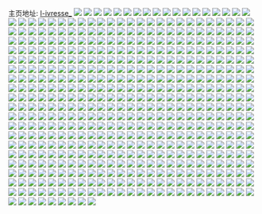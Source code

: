 主页地址: [I-ivresse_](https://weibo.com/u/5620566657) 
![](https://wx4.sinaimg.cn/mw2000/0068nk8Vly1h9m9h5mlljj321b33rhdu.jpg) 
![](https://wx4.sinaimg.cn/mw2000/0068nk8Vly1h9m9h7ygccj321b33rb2a.jpg) 
![](https://wx4.sinaimg.cn/mw2000/0068nk8Vly1h9m9h35l31j3273340qv6.jpg) 
![](https://wx4.sinaimg.cn/mw2000/0068nk8Vly1h9m9gupsdcj324z32u1kz.jpg) 
![](https://wx4.sinaimg.cn/mw2000/0068nk8Vly1h9m9gs151mj32c0340qv7.jpg) 
![](https://wx4.sinaimg.cn/mw2000/0068nk8Vly1h9m9gxjiwgj32bx33lu0y.jpg) 
![](https://wx4.sinaimg.cn/mw2000/0068nk8Vly1h9m9h09jwpj324v2wu1kz.jpg) 
![](https://wx4.sinaimg.cn/mw2000/0068nk8Vly1h9m9hb855pj32c0340npf.jpg) 
![](https://wx4.sinaimg.cn/mw2000/0068nk8Vly1h9l1g8i38rj32c02c07wi.jpg) 
![](https://wx4.sinaimg.cn/mw2000/0068nk8Vly1h9l1g6pn19j32c0340b2b.jpg) 
![](https://wx4.sinaimg.cn/mw2000/0068nk8Vly1h9l1gaomqyj31l12td1ky.jpg) 
![](https://wx4.sinaimg.cn/mw2000/0068nk8Vly1h9l1gdpixhj32an33vu0y.jpg) 
![](https://wx4.sinaimg.cn/mw2000/0068nk8Vgy1h9ggqxmwvjj328o2zkhdu.jpg) 
![](https://wx4.sinaimg.cn/mw2000/0068nk8Vgy1h9ggqzew6pj32c03404qr.jpg) 
![](https://wx4.sinaimg.cn/mw2000/0068nk8Vgy1h9ggr18nakj32c03401kz.jpg) 
![](https://wx4.sinaimg.cn/mw2000/0068nk8Vgy1h9ggr2p2wcj32c03401kz.jpg) 
![](https://wx4.sinaimg.cn/mw2000/0068nk8Vgy1h9ggr3pok2j31sc2dsx6p.jpg) 
![](https://wx4.sinaimg.cn/mw2000/0068nk8Vgy1h9dvzn8pujj30wi1ycamo.jpg) 
![](https://wx4.sinaimg.cn/mw2000/0068nk8Vgy1h9ct2787shj30k00zkn4x.jpg) 
![](https://wx4.sinaimg.cn/mw2000/0068nk8Vgy1h9cfhh8smwj30nh06i0ty.jpg) 
![](https://wx4.sinaimg.cn/mw2000/0068nk8Vgy1h8hii1harpj30wi0iu0yj.jpg) 
![](https://wx4.sinaimg.cn/mw2000/0068nk8Vgy1h8hd3r1anbj30wi1ycttf.jpg) 
![](https://wx4.sinaimg.cn/mw2000/0068nk8Vgy1h86zhwbuxsj30wi0xt76o.jpg) 
![](https://wx4.sinaimg.cn/mw2000/0068nk8Vgy1h813j2p2j3j30wi12d14p.jpg) 
![](https://wx4.sinaimg.cn/mw2000/0068nk8Vgy1h813j1rkmqj30wi1n6dwr.jpg) 
![](https://wx4.sinaimg.cn/mw2000/0068nk8Vgy1h7wmd3mricj30wi1ycn84.jpg) 
![](https://wx4.sinaimg.cn/mw2000/0068nk8Vgy1h7t4pgjh79j30wi12yam8.jpg) 
![](https://wx4.sinaimg.cn/mw2000/0068nk8Vgy1h7t4phkz5oj30wi1ftk6s.jpg) 
![](https://wx4.sinaimg.cn/mw2000/0068nk8Vgy1h7s2c662omj30wi1ychdt.jpg) 
![](https://wx4.sinaimg.cn/mw2000/0068nk8Vgy1h7s2c8fwe4j30wi1yce81.jpg) 
![](https://wx4.sinaimg.cn/mw2000/0068nk8Vgy1h7s2c3sbtqj30wi1yce81.jpg) 
![](https://wx4.sinaimg.cn/mw2000/0068nk8Vgy1h7qjrvjhh9j31y036cnpd.jpg) 
![](https://wx4.sinaimg.cn/mw2000/0068nk8Vgy1h7qjryw93rj30j70zktik.jpg) 
![](https://wx4.sinaimg.cn/mw2000/0068nk8Vgy1h7qjs125dij32c02c04qq.jpg) 
![](https://wx4.sinaimg.cn/mw2000/0068nk8Vgy1h7qjrwl01xj32c02c04qq.jpg) 
![](https://wx4.sinaimg.cn/mw2000/0068nk8Vgy1h7oo456r36j30wb1i1wjm.jpg) 
![](https://wx4.sinaimg.cn/mw2000/0068nk8Vgy1h7mk5rdxz2j30wi1ycdw1.jpg) 
![](https://wx4.sinaimg.cn/mw2000/0068nk8Vgy1h7mk5yq7wij30wi1ych5g.jpg) 
![](https://wx4.sinaimg.cn/mw2000/0068nk8Vgy1h7len959vyj30wi1yctwq.jpg) 
![](https://wx4.sinaimg.cn/mw2000/0068nk8Vgy1h7lbb058vwj32c02c07wi.jpg) 
![](https://wx4.sinaimg.cn/mw2000/0068nk8Vgy1h7l81qun8aj30u01hctyk.jpg) 
![](https://wx4.sinaimg.cn/mw2000/0068nk8Vgy1h7kr58fi63j30u00u0tf7.jpg) 
![](https://wx4.sinaimg.cn/mw2000/0068nk8Vgy1h7jyukzci7j30wi1yc1kx.jpg) 
![](https://wx4.sinaimg.cn/mw2000/0068nk8Vgy1h7jyulq6zej30wi0ywn5d.jpg) 
![](https://wx4.sinaimg.cn/mw2000/0068nk8Vgy1h7jxpasjcpj30wi1ychdt.jpg) 
![](https://wx4.sinaimg.cn/mw2000/0068nk8Vgy1h7jxpefxw2j30wi1ychdt.jpg) 
![](https://wx4.sinaimg.cn/mw2000/0068nk8Vgy1h7jxpgter4j30wi1ychdt.jpg) 
![](https://wx4.sinaimg.cn/mw2000/0068nk8Vgy1h7jxphr3obj30wi17013v.jpg) 
![](https://wx4.sinaimg.cn/mw2000/0068nk8Vgy1h7jxmm3007j30k3050t9m.jpg) 
![](https://wx4.sinaimg.cn/mw2000/0068nk8Vgy1h7gev37t93j30wi1yc7dy.jpg) 
![](https://wx4.sinaimg.cn/mw2000/0068nk8Vgy1h7gev3ya9lj30wi1yc18g.jpg) 
![](https://wx4.sinaimg.cn/mw2000/0068nk8Vgy1h7gev4vn68j30wi1ycgzt.jpg) 
![](https://wx4.sinaimg.cn/mw2000/0068nk8Vgy1h72rr8b9txj32c02c0npe.jpg) 
![](https://wx4.sinaimg.cn/mw2000/0068nk8Vgy1h72rrcazydj32c02c0x6p.jpg) 
![](https://wx4.sinaimg.cn/mw2000/0068nk8Vgy1h6zxg4vpvyj30wi1ycwqe.jpg) 
![](https://wx4.sinaimg.cn/mw2000/0068nk8Vgy1h6yr22s70yj32b61m717v.jpg) 
![](https://wx4.sinaimg.cn/mw2000/0068nk8Vgy1h6yr242h3zj32c033xe02.jpg) 
![](https://wx4.sinaimg.cn/mw2000/0068nk8Vgy1h6yr25ql9cj32bs3394gr.jpg) 
![](https://wx4.sinaimg.cn/mw2000/0068nk8Vgy1h6yr2757m0j326b2zfx6q.jpg) 
![](https://wx4.sinaimg.cn/mw2000/0068nk8Vgy1h6yqxrhjh9j30wi0pl79f.jpg) 
![](https://wx4.sinaimg.cn/mw2000/0068nk8Vgy1h6yr211l75j328b2xcx6r.jpg) 
![](https://wx4.sinaimg.cn/mw2000/0068nk8Vgy1h6xou3zig6j32c0340kjm.jpg) 
![](https://wx4.sinaimg.cn/mw2000/0068nk8Vgy1h6xou6dxguj32c033iwqn.jpg) 
![](https://wx4.sinaimg.cn/mw2000/0068nk8Vgy1h6xou8bo5rj32bz2bzhdu.jpg) 
![](https://wx4.sinaimg.cn/mw2000/0068nk8Vgy1h6xou9e2tnj32bz2box6p.jpg) 
![](https://wx4.sinaimg.cn/mw2000/0068nk8Vgy1h6xoubxx8nj32bz2bzu0y.jpg) 
![](https://wx4.sinaimg.cn/mw2000/0068nk8Vgy1h6xoue5gxrj32bz2aw1kz.jpg) 
![](https://wx4.sinaimg.cn/mw2000/0068nk8Vgy1h6xougapr5j32bz2bz13y.jpg) 
![](https://wx4.sinaimg.cn/mw2000/0068nk8Vgy1h6xou1qkytj32bz2bznpe.jpg) 
![](https://wx4.sinaimg.cn/mw2000/0068nk8Vgy1h6xoui4y2yj32bz2bzk2a.jpg) 
![](https://wx4.sinaimg.cn/mw2000/0068nk8Vgy1h6xouj5kz9j327s27s11s.jpg) 
![](https://wx4.sinaimg.cn/mw2000/0068nk8Vgy1h6xoukx819j32bz2bzdq2.jpg) 
![](https://wx4.sinaimg.cn/mw2000/0068nk8Vgy1h6xounqa32j329r3101l1.jpg) 
![](https://wx4.sinaimg.cn/mw2000/0068nk8Vgy1h6xouqkjzqj32by33f1l1.jpg) 
![](https://wx4.sinaimg.cn/mw2000/0068nk8Vgy1h6xouu39p3j32c03267wj.jpg) 
![](https://wx4.sinaimg.cn/mw2000/0068nk8Vgy1h6xouwi4c8j32c032ykjn.jpg) 
![](https://wx4.sinaimg.cn/mw2000/0068nk8Vgy1h6xotz6dwrj32c02c0e82.jpg) 
![](https://wx4.sinaimg.cn/mw2000/0068nk8Vgy1h6xkrz8c13j32s01wwkjl.jpg) 
![](https://wx4.sinaimg.cn/mw2000/0068nk8Vgy1h6xks0c66ej33402c0e82.jpg) 
![](https://wx4.sinaimg.cn/mw2000/0068nk8Vgy1h6xks3sxnyj32c0340qv6.jpg) 
![](https://wx4.sinaimg.cn/mw2000/0068nk8Vgy1h6xks52ojmj32c03407wi.jpg) 
![](https://wx4.sinaimg.cn/mw2000/0068nk8Vly1h6v0f1iv0vj33402c04qr.jpg) 
![](https://wx4.sinaimg.cn/mw2000/0068nk8Vly1h6v0f3xorxj323r2s97wh.jpg) 
![](https://wx4.sinaimg.cn/mw2000/0068nk8Vly1h6v0dinnfuj32c0340b2c.jpg) 
![](https://wx4.sinaimg.cn/mw2000/0068nk8Vly1h6v0dcq1xsj32822yv4qs.jpg) 
![](https://wx4.sinaimg.cn/mw2000/0068nk8Vly1h6v0dl8homj328930g1kx.jpg) 
![](https://wx4.sinaimg.cn/mw2000/0068nk8Vly1h6v0dzb45jj33ci1s54qp.jpg) 
![](https://wx4.sinaimg.cn/mw2000/0068nk8Vgy1h6rg1thhepj323a36bb2c.jpg) 
![](https://wx4.sinaimg.cn/mw2000/0068nk8Vgy1h6rg1zcpffj31rt2tvkjn.jpg) 
![](https://wx4.sinaimg.cn/mw2000/0068nk8Vgy1h6rg28sbatj325x36c7wk.jpg) 
![](https://wx4.sinaimg.cn/mw2000/0068nk8Vgy1h6rg1n88lvj323w2t64qr.jpg) 
![](https://wx4.sinaimg.cn/mw2000/0068nk8Vgy1h6rg2ceeguj31b02tp7wi.jpg) 
![](https://wx4.sinaimg.cn/mw2000/0068nk8Vgy1h6rg2fyvf6j326e1je7wi.jpg) 
![](https://wx4.sinaimg.cn/mw2000/0068nk8Vgy1h6rg2ijsm5j32ms1w5u0x.jpg) 
![](https://wx4.sinaimg.cn/mw2000/0068nk8Vgy1h6rg2m2ceuj321i2q04ab.jpg) 
![](https://wx4.sinaimg.cn/mw2000/0068nk8Vgy1h6rg2qfmkoj31ze2n7wvi.jpg) 
![](https://wx4.sinaimg.cn/mw2000/0068nk8Vgy1h6q4hh0c7zj32c0340b2e.jpg) 
![](https://wx4.sinaimg.cn/mw2000/0068nk8Vgy1h6q4hd11i6j32c0340e82.jpg) 
![](https://wx4.sinaimg.cn/mw2000/0068nk8Vgy1h6q4hka0auj32c03401l1.jpg) 
![](https://wx4.sinaimg.cn/mw2000/0068nk8Vgy1h6q4hoz6yjj32c0340hdx.jpg) 
![](https://wx4.sinaimg.cn/mw2000/0068nk8Vgy1h6n714vlgvj30wi0yuq7c.jpg) 
![](https://wx4.sinaimg.cn/mw2000/0068nk8Vgy1h6mfikon1qj30wi1ychdt.jpg) 
![](https://wx4.sinaimg.cn/mw2000/0068nk8Vgy1h6m33p0l2vj30u00u075v.jpg) 
![](https://wx4.sinaimg.cn/mw2000/0068nk8Vgy1h6jopmtd6vj30wi1yc7wh.jpg) 
![](https://wx4.sinaimg.cn/mw2000/0068nk8Vgy1h6g82hx49tj32c02c0x6p.jpg) 
![](https://wx4.sinaimg.cn/mw2000/0068nk8Vgy1h6g81bxgmbj30sa0axjtu.jpg) 
![](https://wx4.sinaimg.cn/mw2000/0068nk8Vgy1h6g81c9vpij30qt0dyacr.jpg) 
![](https://wx4.sinaimg.cn/mw2000/0068nk8Vgy1h6g81crppsj30jh08adhb.jpg) 
![](https://wx4.sinaimg.cn/mw2000/0068nk8Vgy1h5v1nrvntbj32c0340woj.jpg) 
![](https://wx4.sinaimg.cn/mw2000/0068nk8Vgy1h5v1nurwg4j32c0340qv6.jpg) 
![](https://wx4.sinaimg.cn/mw2000/0068nk8Vgy1h5v1nwgaxvj325638k1ky.jpg) 
![](https://wx4.sinaimg.cn/mw2000/0068nk8Vgy1h5v1al6qecj32c02c04jc.jpg) 
![](https://wx4.sinaimg.cn/mw2000/0068nk8Vgy1h5v1antn64j30u00u0b29.jpg) 
![](https://wx4.sinaimg.cn/mw2000/0068nk8Vgy1h5ovva6ts0j30wi06kjt9.jpg) 
![](https://wx4.sinaimg.cn/mw2000/0068nk8Vgy1h5ovvanfyuj30wi0cawfx.jpg) 
![](https://wx4.sinaimg.cn/mw2000/0068nk8Vgy1h5ovvb0n1qj30wi0buwgl.jpg) 
![](https://wx4.sinaimg.cn/mw2000/0068nk8Vgy1h5ovydz9d7j30wi050mys.jpg) 
![](https://wx4.sinaimg.cn/mw2000/0068nk8Vgy1h5ovyeaiyqj30wi09egop.jpg) 
![](https://wx4.sinaimg.cn/mw2000/0068nk8Vgy1h5lql2deefj315o1qjkjl.jpg) 
![](https://wx4.sinaimg.cn/mw2000/0068nk8Vgy1h5lqm06d46j315o20xn99.jpg) 
![](https://wx4.sinaimg.cn/mw2000/0068nk8Vgy1h5lqm3sjk7j315o2etato.jpg) 
![](https://wx4.sinaimg.cn/mw2000/0068nk8Vgy1h59h71m6efj30wi0ligqu.jpg) 
![](https://wx4.sinaimg.cn/mw2000/0068nk8Vgy1h58s6utmsbj30u00u0dm5.jpg) 
![](https://wx4.sinaimg.cn/mw2000/0068nk8Vgy1h58s6vixypj30u00u079y.jpg) 
![](https://wx4.sinaimg.cn/mw2000/0068nk8Vgy1h58s6xb5izj30u00u07wh.jpg) 
![](https://wx4.sinaimg.cn/mw2000/0068nk8Vgy1h58s6yf1gyj30u00u0tg8.jpg) 
![](https://wx4.sinaimg.cn/mw2000/0068nk8Vgy1h58s6zelf3j30u00u0wlt.jpg) 
![](https://wx4.sinaimg.cn/mw2000/0068nk8Vgy1h52v4zp3d9j32c02c0hdt.jpg) 
![](https://wx4.sinaimg.cn/mw2000/0068nk8Vgy1h52v50viryj32c02c0kjl.jpg) 
![](https://wx4.sinaimg.cn/mw2000/0068nk8Vgy1h50spabg1jj30wi1ycwx4.jpg) 
![](https://wx4.sinaimg.cn/mw2000/0068nk8Vgy1h50sp9siufj30wi1yckd8.jpg) 
![](https://wx4.sinaimg.cn/mw2000/0068nk8Vgy1h4v6xatpg7j30u00u0q4o.jpg) 
![](https://wx4.sinaimg.cn/mw2000/0068nk8Vgy1h4sr90z9mgj318p2enkjl.jpg) 
![](https://wx4.sinaimg.cn/mw2000/0068nk8Vgy1h4sozv1ja2j31ly1lyu0x.jpg) 
![](https://wx4.sinaimg.cn/mw2000/0068nk8Vgy1h4sowiswzpj32c02c0npf.jpg) 
![](https://wx4.sinaimg.cn/mw2000/0068nk8Vgy1h4sozxv3jsj32c02c0u0z.jpg) 
![](https://wx4.sinaimg.cn/mw2000/0068nk8Vgy1h4sp02dfj8j32c02c0u0x.jpg) 
![](https://wx4.sinaimg.cn/mw2000/0068nk8Vgy1h4qj7l9x0bj322o340qv6.jpg) 
![](https://wx4.sinaimg.cn/mw2000/0068nk8Vgy1h4qj7tyxy7j31sn2m9kjm.jpg) 
![](https://wx4.sinaimg.cn/mw2000/0068nk8Vgy1h4qj85gmsgj322o340b2c.jpg) 
![](https://wx4.sinaimg.cn/mw2000/0068nk8Vgy1h4qj8j2imjj322o340kjo.jpg) 
![](https://wx4.sinaimg.cn/mw2000/0068nk8Vgy1h4qj8ti1izj31r03404qr.jpg) 
![](https://wx4.sinaimg.cn/mw2000/0068nk8Vgy1h4p7qohha9j32c02c0npd.jpg) 
![](https://wx4.sinaimg.cn/mw2000/0068nk8Vgy1h4p7qq2ln9j32c02c0u0x.jpg) 
![](https://wx4.sinaimg.cn/mw2000/0068nk8Vgy1h4p7qtgj90j33402c0npe.jpg) 
![](https://wx4.sinaimg.cn/mw2000/0068nk8Vgy1h4p7qvmr7nj32c02c0kjm.jpg) 
![](https://wx4.sinaimg.cn/mw2000/0068nk8Vgy1h4p7r0a24cj33402c04qs.jpg) 
![](https://wx4.sinaimg.cn/mw2000/0068nk8Vgy1h4p7qohha9j32c02c0npd.jpg) 
![](https://wx4.sinaimg.cn/mw2000/0068nk8Vgy1h4p7qq2ln9j32c02c0u0x.jpg) 
![](https://wx4.sinaimg.cn/mw2000/0068nk8Vgy1h4p7qtgj90j33402c0npe.jpg) 
![](https://wx4.sinaimg.cn/mw2000/0068nk8Vgy1h4p7qvmr7nj32c02c0kjm.jpg) 
![](https://wx4.sinaimg.cn/mw2000/0068nk8Vgy1h4p7r0a24cj33402c04qs.jpg) 
![](https://wx4.sinaimg.cn/mw2000/0068nk8Vgy1h4p7o1a9b0j32c02c0b2a.jpg) 
![](https://wx4.sinaimg.cn/mw2000/0068nk8Vgy1h4p7hl4soxj31ma2wsx6p.jpg) 
![](https://wx4.sinaimg.cn/mw2000/0068nk8Vgy1h4p7bbxse9j32c02c07wi.jpg) 
![](https://wx4.sinaimg.cn/mw2000/0068nk8Vgy1h4p7bz4736j32c02c0npe.jpg) 
![](https://wx4.sinaimg.cn/mw2000/0068nk8Vgy1h4p7cxij3vj32c02c0qv6.jpg) 
![](https://wx4.sinaimg.cn/mw2000/0068nk8Vgy1h4p7b3a9hnj32c02c0e82.jpg) 
![](https://wx4.sinaimg.cn/mw2000/0068nk8Vgy1h4n22tzjdnj30zs1ho4qp.jpg) 
![](https://wx4.sinaimg.cn/mw2000/0068nk8Vgy1h4n22yhtatj32c03354qt.jpg) 
![](https://wx4.sinaimg.cn/mw2000/0068nk8Vgy1h4n23322fej328l2z9u0t.jpg) 
![](https://wx4.sinaimg.cn/mw2000/0068nk8Vgy1h4n237ay1cj32c0340hdu.jpg) 
![](https://wx4.sinaimg.cn/mw2000/0068nk8Vgy1h4n23d3czrj33401s07wj.jpg) 
![](https://wx4.sinaimg.cn/mw2000/0068nk8Vgy1h4kuhwprs1j31yc0wib29.jpg) 
![](https://wx4.sinaimg.cn/mw2000/0068nk8Vgy1h4kuhrdz74j30rd0pytfa.jpg) 
![](https://wx4.sinaimg.cn/mw2000/0068nk8Vgy1h4hy330jp2j31o01nob29.jpg) 
![](https://wx4.sinaimg.cn/mw2000/0068nk8Vgy1h4hy2un0ptj33402c0x6q.jpg) 
![](https://wx4.sinaimg.cn/mw2000/0068nk8Vgy1h4hy2y3yc9j32c02c0npe.jpg) 
![](https://wx4.sinaimg.cn/mw2000/0068nk8Vgy1h4hy316tphj32c02c0kjm.jpg) 
![](https://wx4.sinaimg.cn/mw2000/0068nk8Vgy1h4hy33vy97j31ei1eidy2.jpg) 
![](https://wx4.sinaimg.cn/mw2000/0068nk8Vgy1h4hy3bzcsvj32c02c0hdu.jpg) 
![](https://wx4.sinaimg.cn/mw2000/0068nk8Vgy1h4hy2pb0nvj32c02c04qq.jpg) 
![](https://wx4.sinaimg.cn/mw2000/0068nk8Vgy1h4hy388yi8j32c02c0hdt.jpg) 
![](https://wx4.sinaimg.cn/mw2000/0068nk8Vgy1h4hy354xfej32c02c0kfq.jpg) 
![](https://wx4.sinaimg.cn/mw2000/0068nk8Vgy1h4eodgdetgj30zg1batly.jpg) 
![](https://wx4.sinaimg.cn/mw2000/0068nk8Vgy1h4e9qy0ex7j32c02c0qv5.jpg) 
![](https://wx4.sinaimg.cn/mw2000/0068nk8Vgy1h4e9qyz3poj32c02c0npd.jpg) 
![](https://wx4.sinaimg.cn/mw2000/0068nk8Vgy1h4e9qx3pz0j32c02c01kz.jpg) 
![](https://wx4.sinaimg.cn/mw2000/0068nk8Vgy1h47ynhad98j30wi1ycamo.jpg) 
![](https://wx4.sinaimg.cn/mw2000/0068nk8Vgy1h45visz6vhj32c02c0u0x.jpg) 
![](https://wx4.sinaimg.cn/mw2000/0068nk8Vgy1h43jp10nztj315s0vcwug.jpg) 
![](https://wx4.sinaimg.cn/mw2000/0068nk8Vgy1h43ju5i7akj32bx2bx4qp.jpg) 
![](https://wx4.sinaimg.cn/mw2000/0068nk8Vgy1h43jp0d1apj32by2by1ky.jpg) 
![](https://wx4.sinaimg.cn/mw2000/0068nk8Vgy1h43jbjzu0qj32c02c0qv6.jpg) 
![](https://wx4.sinaimg.cn/mw2000/0068nk8Vgy1h43jbn4culj33402cskjm.jpg) 
![](https://wx4.sinaimg.cn/mw2000/0068nk8Vgy1h43jlbnbgbj32972c0qv7.jpg) 
![](https://wx4.sinaimg.cn/mw2000/0068nk8Vgy1h43jbpm7ynj31s61qd4qq.jpg) 
![](https://wx4.sinaimg.cn/mw2000/0068nk8Vgy1h43jn7i43pj31va1vab2a.jpg) 
![](https://wx4.sinaimg.cn/mw2000/0068nk8Vgy1h43jbb1n7cj33402c0kjo.jpg) 
![](https://wx4.sinaimg.cn/mw2000/0068nk8Vgy1h43jbwrtp2j32vm25pb2a.jpg) 
![](https://wx4.sinaimg.cn/mw2000/0068nk8Vgy1h43i8kd7o8j31hc0u0qld.jpg) 
![](https://wx4.sinaimg.cn/mw2000/0068nk8Vgy1h43i8bh0pzj32c02c0kjm.jpg) 
![](https://wx4.sinaimg.cn/mw2000/0068nk8Vgy1h43i4quv4jj32c02c07wi.jpg) 
![](https://wx4.sinaimg.cn/mw2000/0068nk8Vgy1h43hwk604xj32c02c01ky.jpg) 
![](https://wx4.sinaimg.cn/mw2000/0068nk8Vgy1h36de3hr7wj30wi19fdtt.jpg) 
![](https://wx4.sinaimg.cn/mw2000/0068nk8Vgy1h36dt8tiimj30wi0x6n4x.jpg) 
![](https://wx4.sinaimg.cn/mw2000/0068nk8Vgy1h2u9va4qsbj31en2c0npd.jpg) 
![](https://wx4.sinaimg.cn/mw2000/0068nk8Vgy1h2t0490jgij32c02c0e82.jpg) 
![](https://wx4.sinaimg.cn/mw2000/0068nk8Vgy1h2t04bs4fpj32c02c0hdu.jpg) 
![](https://wx4.sinaimg.cn/mw2000/0068nk8Vgy1h2t04cv68zj30r90r9gs6.jpg) 
![](https://wx4.sinaimg.cn/mw2000/0068nk8Vgy1h2t04kkw1bj32c02c04qq.jpg) 
![](https://wx4.sinaimg.cn/mw2000/0068nk8Vgy1h2t04ejm0ij31lm1lmb26.jpg) 
![](https://wx4.sinaimg.cn/mw2000/0068nk8Vgy1h2t0467sz3j32c02c01ky.jpg) 
![](https://wx4.sinaimg.cn/mw2000/0068nk8Vgy1h2t6nyddp3j32c02c0x6p.jpg) 
![](https://wx4.sinaimg.cn/mw2000/0068nk8Vgy1h2t04gmjh0j30xc2s0kjl.jpg) 
![](https://wx4.sinaimg.cn/mw2000/0068nk8Vgy1h2t04im2noj30xc2df4qp.jpg) 
![](https://wx4.sinaimg.cn/mw2000/0068nk8Vgy1h2q9etqeilj30wi1yce81.jpg) 
![](https://wx4.sinaimg.cn/mw2000/0068nk8Vgy1h2q9evy6gcj30wi1ycb29.jpg) 
![](https://wx4.sinaimg.cn/mw2000/0068nk8Vgy1h2kw1699e0j30wi1ychdt.jpg) 
![](https://wx4.sinaimg.cn/mw2000/0068nk8Vgy1h2kw18c7qcj30wi1ycb29.jpg) 
![](https://wx4.sinaimg.cn/mw2000/0068nk8Vgy1h2kw19ynhzj30wi1yc7wh.jpg) 
![](https://wx4.sinaimg.cn/mw2000/0068nk8Vgy1h2kavw0looj30wi0wiqdy.jpg) 
![](https://wx4.sinaimg.cn/mw2000/0068nk8Vgy1h2aitp7ycrj30wi1yc4qp.jpg) 
![](https://wx4.sinaimg.cn/mw2000/0068nk8Vgy1h2aitqw9ggj30wi0von22.jpg) 
![](https://wx4.sinaimg.cn/mw2000/0068nk8Vgy1h1lr5128iaj30wi0pt42w.jpg) 
![](https://wx4.sinaimg.cn/mw2000/0068nk8Vgy1h1lr6ae2o0j30wi0mitd2.jpg) 
![](https://wx4.sinaimg.cn/mw2000/0068nk8Vgy1h1fg9y92izj32c02c0qv5.jpg) 
![](https://wx4.sinaimg.cn/mw2000/0068nk8Vgy1h1da3tobvej31pv1pv7wh.jpg) 
![](https://wx4.sinaimg.cn/mw2000/0068nk8Vgy1h14zgbhxyuj32c02c0kjm.jpg) 
![](https://wx4.sinaimg.cn/mw2000/0068nk8Vgy1h0y3l3mlh5j31ch1chkjl.jpg) 
![](https://wx4.sinaimg.cn/mw2000/0068nk8Vgy1h0y3hsqt6mj3280253kjm.jpg) 
![](https://wx4.sinaimg.cn/mw2000/0068nk8Vgy1h0y3hvhzgdj3280280kjm.jpg) 
![](https://wx4.sinaimg.cn/mw2000/0068nk8Vgy1h0y3hxoclcj31yo1ynnpe.jpg) 
![](https://wx4.sinaimg.cn/mw2000/0068nk8Vgy1h0y3hzgqq6j318p190hdt.jpg) 
![](https://wx4.sinaimg.cn/mw2000/0068nk8Vgy1h0y3i135dwj31fs1fsx6p.jpg) 
![](https://wx4.sinaimg.cn/mw2000/0068nk8Vgy1h0y3i2vw1bj31f02ioe82.jpg) 
![](https://wx4.sinaimg.cn/mw2000/0068nk8Vgy1h0y3i56psoj31f02ionpe.jpg) 
![](https://wx4.sinaimg.cn/mw2000/0068nk8Vgy1h0tjpw1spcj32c02c0qv5.jpg) 
![](https://wx4.sinaimg.cn/mw2000/0068nk8Vgy1h0c3ezwyc6j32c02c0b29.jpg) 
![](https://wx4.sinaimg.cn/mw2000/0068nk8Vgy1h0c3f0ws1tj32c02c0b29.jpg) 
![](https://wx4.sinaimg.cn/mw2000/0068nk8Vgy1h0c3f7iet7j31p51p5b29.jpg) 
![](https://wx4.sinaimg.cn/mw2000/0068nk8Vgy1h0ajtqo9csj30wi1ychdt.jpg) 
![](https://wx4.sinaimg.cn/mw2000/0068nk8Vgy1h08l4gamwgj30wi1yctl9.jpg) 
![](https://wx4.sinaimg.cn/mw2000/0068nk8Vgy1h07am2mboej30wi0gggpl.jpg) 
![](https://wx4.sinaimg.cn/mw2000/0068nk8Vgy1h07am37b5aj30wi1ycn2t.jpg) 
![](https://wx4.sinaimg.cn/mw2000/0068nk8Vgy1h066f7628cj31j92avhdt.jpg) 
![](https://wx4.sinaimg.cn/mw2000/0068nk8Vgy1h066f8oekmj31sc2ds4qq.jpg) 
![](https://wx4.sinaimg.cn/mw2000/0068nk8Vgy1h055e18m1uj30wi1ycqbo.jpg) 
![](https://wx4.sinaimg.cn/mw2000/0068nk8Vgy1h055fq144lj30wi0wi48h.jpg) 
![](https://wx4.sinaimg.cn/mw2000/0068nk8Vgy1h01o1aqeyzj32c02c0b29.jpg) 
![](https://wx4.sinaimg.cn/mw2000/0068nk8Vgy1h010rcdz4jj31cl2dqhdt.jpg) 
![](https://wx4.sinaimg.cn/mw2000/0068nk8Vgy1h00h0nsnonj341430ikjl.jpg) 
![](https://wx4.sinaimg.cn/mw2000/0068nk8Vgy1h00hofv8f5j30hj0y4gpp.jpg) 
![](https://wx4.sinaimg.cn/mw2000/0068nk8Vgy1h00h0uy26sj32c02c0npd.jpg) 
![](https://wx4.sinaimg.cn/mw2000/0068nk8Vgy1gzuw000hdzj32c02c0b2a.jpg) 
![](https://wx4.sinaimg.cn/mw2000/0068nk8Vgy1gzuvzy8n9dj32c02c0kjl.jpg) 
![](https://wx4.sinaimg.cn/mw2000/0068nk8Vgy1gzq6oe1aujj327m2ynkjn.jpg) 
![](https://wx4.sinaimg.cn/mw2000/0068nk8Vgy1gzq6ok5zosj32c02c0u10.jpg) 
![](https://wx4.sinaimg.cn/mw2000/0068nk8Vgy1gznrbttebnj30wi1yckjl.jpg) 
![](https://wx4.sinaimg.cn/mw2000/0068nk8Vgy1gznrbuu4emj30ov188qds.jpg) 
![](https://wx4.sinaimg.cn/mw2000/0068nk8Vgy1gznrbwh5zcj31x12sdnpe.jpg) 
![](https://wx4.sinaimg.cn/mw2000/0068nk8Vgy1gznrbqduewj33402c0x6q.jpg) 
![](https://wx4.sinaimg.cn/mw2000/0068nk8Vgy1gzn9xvopifj31yc0wi1ky.jpg) 
![](https://wx4.sinaimg.cn/mw2000/0068nk8Vgy1gzn9xlkt9mj31yc0wi7wh.jpg) 
![](https://wx4.sinaimg.cn/mw2000/0068nk8Vgy1gzodgp0462j32c0340qv6.jpg) 
![](https://wx4.sinaimg.cn/mw2000/0068nk8Vgy1gzdmwor516j30ud0ud116.jpg) 
![](https://wx4.sinaimg.cn/mw2000/0068nk8Vgy1gzdmwo72zdj30vc0vcq81.jpg) 
![](https://wx4.sinaimg.cn/mw2000/0068nk8Vgy1gzdmwg2mv5j30vc0vc7al.jpg) 
![](https://wx4.sinaimg.cn/mw2000/0068nk8Vgy1gzdmwfjbmyj30vc0vcq97.jpg) 
![](https://wx4.sinaimg.cn/mw2000/0068nk8Vgy1gzdmwgqyfhj30ux0uxn3f.jpg) 
![](https://wx4.sinaimg.cn/mw2000/0068nk8Vgy1gzdmwhscvbj30tz0tzwlg.jpg) 
![](https://wx4.sinaimg.cn/mw2000/0068nk8Vgy1gzdmdcccjjj30kd0vcag3.jpg) 
![](https://wx4.sinaimg.cn/mw2000/0068nk8Vgy1gzdmdk79cpj315o2bchdt.jpg) 
![](https://wx4.sinaimg.cn/mw2000/0068nk8Vgy1gzdmdng70lj30xc0t30x1.jpg) 
![](https://wx4.sinaimg.cn/mw2000/0068nk8Vgy1gzcofxplnoj30wi0wiakm.jpg) 
![](https://wx4.sinaimg.cn/mw2000/0068nk8Vgy1gzcog6b3ntj30zk24xnpd.jpg) 
![](https://wx4.sinaimg.cn/mw2000/0068nk8Vgy1gz2qnk9k2ej30u00u07fs.jpg) 
![](https://wx4.sinaimg.cn/mw2000/0068nk8Vgy1gz2qocllamj30wi1ychdt.jpg) 
![](https://wx4.sinaimg.cn/mw2000/0068nk8Vgy1gyxc9i97xcj30wi080gmp.jpg) 
![](https://wx4.sinaimg.cn/mw2000/0068nk8Vgy1gyxc9ip4mrj30wi0m9tcq.jpg) 
![](https://wx4.sinaimg.cn/mw2000/0068nk8Vgy1gyxc9j8fdaj30wi1yc4gn.jpg) 
![](https://wx4.sinaimg.cn/mw2000/0068nk8Vgy1gyxc9huesgj30wi1ycu0v.jpg) 
![](https://wx4.sinaimg.cn/mw2000/0068nk8Vgy1gyty4jana2j30wi06bq3a.jpg) 
![](https://wx4.sinaimg.cn/mw2000/0068nk8Vgy1gyr2lv1vxzj32c02c0npf.jpg) 
![](https://wx4.sinaimg.cn/mw2000/0068nk8Vgy1gyr2lsy76aj32c02c01kz.jpg) 
![](https://wx4.sinaimg.cn/mw2000/0068nk8Vgy1gypr8qf8hyj30wi0cjwfi.jpg) 
![](https://wx4.sinaimg.cn/mw2000/0068nk8Vgy1gyi8hwr1t2j30wi1yc4qp.jpg) 
![](https://wx4.sinaimg.cn/mw2000/0068nk8Vgy1gyg5echasaj32c02c0x6p.jpg) 
![](https://wx4.sinaimg.cn/mw2000/0068nk8Vgy1gyg5e7roivj312v0thgvl.jpg) 
![](https://wx4.sinaimg.cn/mw2000/0068nk8Vgy1gyg5eh14ygj315s0vch5i.jpg) 
![](https://wx4.sinaimg.cn/mw2000/0068nk8Vgy1gyg5eke1ggj32yo280x6q.jpg) 
![](https://wx4.sinaimg.cn/mw2000/0068nk8Vgy1gyg5edf831j31gb1gbamc.jpg) 
![](https://wx4.sinaimg.cn/mw2000/0068nk8Vgy1gyg5enblyvj32632bznpe.jpg) 
![](https://wx4.sinaimg.cn/mw2000/0068nk8Vgy1gyg5eux8n2j32802yox6r.jpg) 
![](https://wx4.sinaimg.cn/mw2000/0068nk8Vgy1gyg5eqv9taj33402c0hdv.jpg) 
![](https://wx4.sinaimg.cn/mw2000/0068nk8Vgy1gzcot3cgjzj33402c07wj.jpg) 
![](https://wx4.sinaimg.cn/mw2000/0068nk8Vgy1gyg5eats2fj31o01o04qp.jpg) 
![](https://wx4.sinaimg.cn/mw2000/0068nk8Vgy1gyg5efeqcyj32c02c0x6q.jpg) 
![](https://wx4.sinaimg.cn/mw2000/0068nk8Vgy1gyg5ewa2yuj32c02c0u0x.jpg) 
![](https://wx4.sinaimg.cn/mw2000/0068nk8Vgy1gyg5eyiyb2j32c02c0kjm.jpg) 
![](https://wx4.sinaimg.cn/mw2000/0068nk8Vgy1gyg5egew1qj31o01o0k2i.jpg) 
![](https://wx4.sinaimg.cn/mw2000/0068nk8Vgy1gyg5e9fpbbj30xc8mjhdt.jpg) 
![](https://wx4.sinaimg.cn/mw2000/0068nk8Vgy1gy6qtiwbbkj320s2sr7wi.jpg) 
![](https://wx4.sinaimg.cn/mw2000/0068nk8Vgy1gy6qtkzaeqj320s2shu0x.jpg) 
![](https://wx4.sinaimg.cn/mw2000/0068nk8Vgy1gy6qtgio65j32c02c0qv6.jpg) 
![](https://wx4.sinaimg.cn/mw2000/0068nk8Vgy1gy4vw66y7mj30rt0ms0y3.jpg) 
![](https://wx4.sinaimg.cn/mw2000/0068nk8Vgy1gy4vw5jj06j30pr0ca75q.jpg) 
![](https://wx4.sinaimg.cn/mw2000/0068nk8Vgy1gy4vw59k64j30ps0c0dhd.jpg) 
![](https://wx4.sinaimg.cn/mw2000/0068nk8Vgy1gy4vw5us36j30rz0phjyo.jpg) 
![](https://wx4.sinaimg.cn/mw2000/0068nk8Vgy1gxzoe5bqyej32c02c0b2b.jpg) 
![](https://wx4.sinaimg.cn/mw2000/0068nk8Vgy1gxyjtvfuq3j30wi0v1qdi.jpg) 
![](https://wx4.sinaimg.cn/mw2000/0068nk8Vgy1gxyjtzfvpkj31z42ynx6r.jpg) 
![](https://wx4.sinaimg.cn/mw2000/0068nk8Vgy1gxy3u1tn46j322o3404qq.jpg) 
![](https://wx4.sinaimg.cn/mw2000/0068nk8Vgy1gxy3u44xo1j322o340b2a.jpg) 
![](https://wx4.sinaimg.cn/mw2000/0068nk8Vgy1gxueropgv4j30wi1ycu0x.jpg) 
![](https://wx4.sinaimg.cn/mw2000/0068nk8Vgy1gxud5xsch6j30w20o2wmg.jpg) 
![](https://wx4.sinaimg.cn/mw2000/0068nk8Vgy1gxsb36x5eyj32c02c0hdu.jpg) 
![](https://wx4.sinaimg.cn/mw2000/0068nk8Vgy1gxsb35wtwkj32372sau0x.jpg) 
![](https://wx4.sinaimg.cn/mw2000/0068nk8Vgy1gxsb340ignj315s0vcqd6.jpg) 
![](https://wx4.sinaimg.cn/mw2000/0068nk8Vgy1gxr7qcm01ej32c02c0qv6.jpg) 
![](https://wx4.sinaimg.cn/mw2000/0068nk8Vgy1gxr7qkcp3ej32c02c0b29.jpg) 
![](https://wx4.sinaimg.cn/mw2000/0068nk8Vgy1gxqf9b8w2uj322o3407wi.jpg) 
![](https://wx4.sinaimg.cn/mw2000/0068nk8Vgy1gxqf9hom7kj322n340b2a.jpg) 
![](https://wx4.sinaimg.cn/mw2000/0068nk8Vgy1gxoxv3wt56j32c02c0e82.jpg) 
![](https://wx4.sinaimg.cn/mw2000/0068nk8Vgy1gxm9h3hsiuj31dl0zjn4z.jpg) 
![](https://wx4.sinaimg.cn/mw2000/0068nk8Vgy1gxm9h3xe8vj30rn056mxr.jpg) 
![](https://wx4.sinaimg.cn/mw2000/0068nk8Vgy1gxm9h4h1i1j30rj1jin89.jpg) 
![](https://wx4.sinaimg.cn/mw2000/0068nk8Vgy1gxle2t3ohij30wi0ia0x5.jpg) 
![](https://wx4.sinaimg.cn/mw2000/0068nk8Vgy1gxle2uahjuj32pf1iue81.jpg) 
![](https://wx4.sinaimg.cn/mw2000/0068nk8Vgy1gxle2wrdobj323v16o4qp.jpg) 
![](https://wx4.sinaimg.cn/mw2000/0068nk8Vgy1gxle7tz88tj32c02c0npf.jpg) 
![](https://wx4.sinaimg.cn/mw2000/0068nk8Vgy1gxgomyzbwlj33402c07wj.jpg) 
![](https://wx4.sinaimg.cn/mw2000/0068nk8Vgy1gxe5psezxqj32c02c0npd.jpg) 
![](https://wx4.sinaimg.cn/mw2000/0068nk8Vgy1gxbxe7agmtj32c033ye82.jpg) 
![](https://wx4.sinaimg.cn/mw2000/0068nk8Vgy1gxbxe8uuevj32c02c0npe.jpg) 
![](https://wx4.sinaimg.cn/mw2000/0068nk8Vgy1gxbxe5xu8ej32c02c04qq.jpg) 
![](https://wx4.sinaimg.cn/mw2000/0068nk8Vgy1gxbxeb4uflj32c02c04qq.jpg) 
![](https://wx4.sinaimg.cn/mw2000/0068nk8Vgy1gxbh6bhmuaj334022ox6r.jpg) 
![](https://wx4.sinaimg.cn/mw2000/0068nk8Vgy1gxhbtfbfpsj318327ce81.jpg) 
![](https://wx4.sinaimg.cn/mw2000/0068nk8Vgy1gxb3x7sgftj30wh1lrtsb.jpg) 
![](https://wx4.sinaimg.cn/mw2000/0068nk8Vgy1gxb3xa1vkuj32c02c07wj.jpg) 
![](https://wx4.sinaimg.cn/mw2000/0068nk8Vgy1gxb3x8fr9ej30wi1lsqj1.jpg) 
![](https://wx4.sinaimg.cn/mw2000/0068nk8Vgy1gx8ft8x546j30wi1yc4qp.jpg) 
![](https://wx4.sinaimg.cn/mw2000/0068nk8Vgy1gx8ft6qsyej30wi1yc4qp.jpg) 
![](https://wx4.sinaimg.cn/mw2000/0068nk8Vgy1gx8ftk2n3bj30wi1yc1kx.jpg) 
![](https://wx4.sinaimg.cn/mw2000/0068nk8Vgy1gx790b5fb0j32c02c01j0.jpg) 
![](https://wx4.sinaimg.cn/mw2000/0068nk8Vgy1gx790cadwhj31ri1ri12w.jpg) 
![](https://wx4.sinaimg.cn/mw2000/0068nk8Vgy1gx790dsjjtj31oj1ojkij.jpg) 
![](https://wx4.sinaimg.cn/mw2000/0068nk8Vgy1gx37kkjlkyj32c02c0kjl.jpg) 
![](https://wx4.sinaimg.cn/mw2000/0068nk8Vgy1gx37kqjmutj32c02c07wh.jpg) 
![](https://wx4.sinaimg.cn/mw2000/0068nk8Vgy1gx28z3x362j33402c04qr.jpg) 
![](https://wx4.sinaimg.cn/mw2000/0068nk8Vgy1gx28z61oaxj322y22yb29.jpg) 
![](https://wx4.sinaimg.cn/mw2000/0068nk8Vgy1gx0kkopwkhj31c11c1qgm.jpg) 
![](https://wx4.sinaimg.cn/mw2000/0068nk8Vgy1gwyk9fzej6j321l21lu0x.jpg) 
![](https://wx4.sinaimg.cn/mw2000/0068nk8Vgy1gwy0ag0oc0j31xj1xje0x.jpg) 
![](https://wx4.sinaimg.cn/mw2000/0068nk8Vgy1gwy0ahynxoj324t24tqv5.jpg) 
![](https://wx4.sinaimg.cn/mw2000/0068nk8Vgy1gwxatq4hetj32c02c0b29.jpg) 
![](https://wx4.sinaimg.cn/mw2000/0068nk8Vgy1gwww4o3l8ij32c02c0kjl.jpg) 
![](https://wx4.sinaimg.cn/mw2000/0068nk8Vgy1gwvv0e7i6uj30zk0qoadx.jpg) 
![](https://wx4.sinaimg.cn/mw2000/0068nk8Vgy1gwvrx8pfzpj30zk0zkaco.jpg) 
![](https://wx4.sinaimg.cn/mw2000/0068nk8Vgy1gwvrx96bv2j30p10zkq3r.jpg) 
![](https://wx4.sinaimg.cn/mw2000/0068nk8Vgy1gwvbbiqqp9j30zk0zkjta.jpg) 
![](https://wx4.sinaimg.cn/mw2000/0068nk8Vgy1gwq0l6fawfj30wi0zfthz.jpg) 
![](https://wx4.sinaimg.cn/mw2000/0068nk8Vgy1gwq0l7r4w9j30wi1lq161.jpg) 
![](https://wx4.sinaimg.cn/mw2000/0068nk8Vgy1gwjdwmhbn0j32c02c01ky.jpg) 
![](https://wx4.sinaimg.cn/mw2000/0068nk8Vgy1gwdfbrr0d2j32c02c0u0x.jpg) 
![](https://wx4.sinaimg.cn/mw2000/0068nk8Vgy1gwdfhiop1sj32c02c0e81.jpg) 
![](https://wx4.sinaimg.cn/mw2000/0068nk8Vgy1gwdfhh0z5lj32c02c01ky.jpg) 
![](https://wx4.sinaimg.cn/mw2000/0068nk8Vgy1gwc6vpiasjj30wi1904bt.jpg) 
![](https://wx4.sinaimg.cn/mw2000/0068nk8Vgy1gwc13oyhbmj30wi1ychdt.jpg) 
![](https://wx4.sinaimg.cn/mw2000/0068nk8Vgy1gwc13qrihaj30wi1ycb29.jpg) 
![](https://wx4.sinaimg.cn/mw2000/0068nk8Vgy1gwc13mnvz1j30wi1yce81.jpg) 
![](https://wx4.sinaimg.cn/mw2000/0068nk8Vgy1gwc13rxo01j30wi15uk2g.jpg) 
![](https://wx4.sinaimg.cn/mw2000/0068nk8Vgy1gwbyjpc6o8j32c02c01kx.jpg) 
![](https://wx4.sinaimg.cn/mw2000/0068nk8Vgy1gwbyjo7xqwj32c02c01kx.jpg) 
![](https://wx4.sinaimg.cn/mw2000/0068nk8Vgy1gwbyhdgfz9j30wi0e4js7.jpg) 
![](https://wx4.sinaimg.cn/mw2000/0068nk8Vgy1gwbyhdq96vj30a607wwf9.jpg) 
![](https://wx4.sinaimg.cn/mw2000/0068nk8Vgy1gwbyhcyx8sj30wi1ycb29.jpg) 
![](https://wx4.sinaimg.cn/mw2000/0068nk8Vgy1gwbyhi8e46j30wi0r2442.jpg) 
![](https://wx4.sinaimg.cn/mw2000/0068nk8Vgy1gwbyhmwruwj30wi1yc1kx.jpg) 
![](https://wx4.sinaimg.cn/mw2000/0068nk8Vgy1gwbyhryba5j30wi1yc4qp.jpg) 
![](https://wx4.sinaimg.cn/mw2000/0068nk8Vgy1gwbyhvv5p8j30wi1ycax9.jpg) 
![](https://wx4.sinaimg.cn/mw2000/0068nk8Vgy1gw8yj7djhtj32c02c0npd.jpg) 
![](https://wx4.sinaimg.cn/mw2000/0068nk8Vgy1gw82ag3mprj33403404qr.jpg) 
![](https://wx4.sinaimg.cn/mw2000/0068nk8Vgy1gw7zyveuyaj32c02c078e.jpg) 
![](https://wx4.sinaimg.cn/mw2000/0068nk8Vgy1gw7zyuqvtpj30wi0win27.jpg) 
![](https://wx4.sinaimg.cn/mw2000/0068nk8Vgy1gw7zyws7bfj32c02c0nim.jpg) 
![](https://wx4.sinaimg.cn/mw2000/0068nk8Vgy1gw7ptd88y6j30wi1hgwtl.jpg) 
![](https://wx4.sinaimg.cn/mw2000/0068nk8Vgy1gw7ptejsfsj30wi1jeaoh.jpg) 
![](https://wx4.sinaimg.cn/mw2000/0068nk8Vgy1gw7g2zm87jj30wi1yckjl.jpg) 
![](https://wx4.sinaimg.cn/mw2000/0068nk8Vgy1gw7g0vjfw6j30wi1ycb2a.jpg) 
![](https://wx4.sinaimg.cn/mw2000/0068nk8Vgy1gw7g0zn071j30wi1yc7wi.jpg) 
![](https://wx4.sinaimg.cn/mw2000/0068nk8Vgy1gw6yym8ztrj30u00u07fn.jpg) 
![](https://wx4.sinaimg.cn/mw2000/0068nk8Vgy1gw6yyniyrkj30tu0tuwp2.jpg) 
![](https://wx4.sinaimg.cn/mw2000/0068nk8Vgy1gw6yyl0y3hj30u00u010c.jpg) 
![](https://wx4.sinaimg.cn/mw2000/0068nk8Vgy1gw6y2lvqrvj32n42n4b29.jpg) 
![](https://wx4.sinaimg.cn/mw2000/0068nk8Vgy1gw6y2t2qq6j334033ynph.jpg) 
![](https://wx4.sinaimg.cn/mw2000/0068nk8Vgy1gw6y305p4qj334033yx6t.jpg) 
![](https://wx4.sinaimg.cn/mw2000/0068nk8Vgy1gw6y34wxtkj32c02c0u0x.jpg) 
![](https://wx4.sinaimg.cn/mw2000/0068nk8Vgy1gw6y2jvtd3j32hz22lkjm.jpg) 
![](https://wx4.sinaimg.cn/mw2000/0068nk8Vgy1gw6y30v7iyj326l26lk01.jpg) 
![](https://wx4.sinaimg.cn/mw2000/0068nk8Vgy1gw6y37lszjj32c02c0npe.jpg) 
![](https://wx4.sinaimg.cn/mw2000/0068nk8Vgy1gw6y3acppbj32c02c0npe.jpg) 
![](https://wx4.sinaimg.cn/mw2000/0068nk8Vgy1gw6y3ismsij32c02c04qq.jpg) 
![](https://wx4.sinaimg.cn/mw2000/0068nk8Vgy1gw6xtqjac5j32c02c0x6p.jpg) 
![](https://wx4.sinaimg.cn/mw2000/0068nk8Vgy1gw6xtogzvij30wi1ycgw5.jpg) 
![](https://wx4.sinaimg.cn/mw2000/0068nk8Vgy1gw5ve7powzj30q70q8jvi.jpg) 
![](https://wx4.sinaimg.cn/mw2000/0068nk8Vgy1gw5t99vgnzj30q50eo0xp.jpg) 
![](https://wx4.sinaimg.cn/mw2000/0068nk8Vgy1gw5t9azfx5j31400midts.jpg) 
![](https://wx4.sinaimg.cn/mw2000/0068nk8Vgy1gw5o4soy4bj315o1qje81.jpg) 
![](https://wx4.sinaimg.cn/mw2000/0068nk8Vgy1gw5o4rcgf6j315o20xkjl.jpg) 
![](https://wx4.sinaimg.cn/mw2000/0068nk8Vgy1gw5o4u3zldj315o2bcx6p.jpg) 
![](https://wx4.sinaimg.cn/mw2000/0068nk8Vgy1gw5o4wdtx4j32bo33kqv7.jpg) 
![](https://wx4.sinaimg.cn/mw2000/0068nk8Vgy1gw5o4yh9k0j32bo33ku0y.jpg) 
![](https://wx4.sinaimg.cn/mw2000/0068nk8Vgy1gw5o51tth7j329n30vx6q.jpg) 
![](https://wx4.sinaimg.cn/mw2000/0068nk8Vgy1gw5o53z0i9j30uk7n0e85.jpg) 
![](https://wx4.sinaimg.cn/mw2000/0068nk8Vgy1gw5o56vp7jj30uk7n1b2e.jpg) 
![](https://wx4.sinaimg.cn/mw2000/0068nk8Vgy1gw5o59risuj30uk53cx6r.jpg) 
![](https://wx4.sinaimg.cn/mw2000/0068nk8Vgy1gw4lu62mg8j32c02c0kjl.jpg) 
![](https://wx4.sinaimg.cn/mw2000/0068nk8Vgy1gw2ni53updj30wi1ycx14.jpg) 
![](https://wx4.sinaimg.cn/mw2000/0068nk8Vgy1gw2na4dyfwj31wi1bjb29.jpg) 
![](https://wx4.sinaimg.cn/mw2000/0068nk8Vgy1gw2lglnceej32c02c0npd.jpg) 
![](https://wx4.sinaimg.cn/mw2000/0068nk8Vgy1gw1ps7sz70j317417412a.jpg) 
![](https://wx4.sinaimg.cn/mw2000/0068nk8Vgy1gw0cftdva8j30wh0kcwge.jpg) 
![](https://wx4.sinaimg.cn/mw2000/0068nk8Vgy1gw0cfsye3nj30wi1yckjl.jpg) 
![](https://wx4.sinaimg.cn/mw2000/0068nk8Vgy1gw0b23soppj32c02c0e82.jpg) 
![](https://wx4.sinaimg.cn/mw2000/0068nk8Vgy1gw0b25yao4j31wb1wbe81.jpg) 
![](https://wx4.sinaimg.cn/mw2000/0068nk8Vgy1gw0b27x9l2j32c02c0npd.jpg) 
![](https://wx4.sinaimg.cn/mw2000/0068nk8Vgy1gw0b20g4waj32c02c0e82.jpg) 
![](https://wx4.sinaimg.cn/mw2000/0068nk8Vgy1gw0by4l7nzj32c02c0x6q.jpg) 
![](https://wx4.sinaimg.cn/mw2000/0068nk8Vgy1gw0by74903j32c02c0u0x.jpg) 
![](https://wx4.sinaimg.cn/mw2000/0068nk8Vgy1gw0bya1t4sj32c02c0e83.jpg) 
![](https://wx4.sinaimg.cn/mw2000/0068nk8Vgy1gw0byb42pqj30wi0wiapc.jpg) 
![](https://wx4.sinaimg.cn/mw2000/0068nk8Vgy1gvyy1sfmpwj32c02c0u0y.jpg) 
![](https://wx4.sinaimg.cn/mw2000/0068nk8Vgy1gvyy1v4w50j32c02c0qv5.jpg) 
![](https://wx4.sinaimg.cn/mw2000/0068nk8Vgy1gvyy1xcv95j32c02c0hdt.jpg) 
![](https://wx4.sinaimg.cn/mw2000/0068nk8Vgy1gvyy1ouudsj32c02c0hdt.jpg) 
![](https://wx4.sinaimg.cn/mw2000/0068nk8Vgy1gvyy1zb27sj32c02c0qv5.jpg) 
![](https://wx4.sinaimg.cn/mw2000/0068nk8Vgy1gvyy21ewxfj32c02c0u0x.jpg) 
![](https://wx4.sinaimg.cn/mw2000/0068nk8Vgy1gvyy23x64bj32c02c01ky.jpg) 
![](https://wx4.sinaimg.cn/mw2000/0068nk8Vgy1gvyy26cci2j32c02c0x6p.jpg) 
![](https://wx4.sinaimg.cn/mw2000/0068nk8Vgy1gvyy28j2ohj32c02c0npd.jpg) 
![](https://wx4.sinaimg.cn/mw2000/0068nk8Vgy1gw1mefhcy0j30wi0d5402.jpg) 
![](https://wx4.sinaimg.cn/mw2000/0068nk8Vgy1gvxza9lpjdj30um0umgpb.jpg) 
![](https://wx4.sinaimg.cn/mw2000/0068nk8Vgy1gvxzaayfmrj30wi0q0teo.jpg) 
![](https://wx4.sinaimg.cn/mw2000/0068nk8Vgy1gvxzabu4hbj30wi0wijy0.jpg) 
![](https://wx4.sinaimg.cn/mw2000/0068nk8Vgy1gvxzaad4m9j30wi0win41.jpg) 
![](https://wx4.sinaimg.cn/mw2000/0068nk8Vgy1gvyofoucbpj32c02c01fl.jpg) 
![](https://wx4.sinaimg.cn/mw2000/0068nk8Vgy1gvyof7pha0j32c02c01ei.jpg) 
![](https://wx4.sinaimg.cn/mw2000/0068nk8Vgy1gvxs5hacm8j32c02c0kjm.jpg) 
![](https://wx4.sinaimg.cn/mw2000/0068nk8Vgy1gvva6gyi5wj32c02c0kjm.jpg) 
![](https://wx4.sinaimg.cn/mw2000/0068nk8Vgy1gvva6cn887j32c02c04qr.jpg) 
![](https://wx4.sinaimg.cn/mw2000/0068nk8Vgy1gvwqo00kozj31zw1zwx6p.jpg) 
![](https://wx4.sinaimg.cn/mw2000/0068nk8Vgy1gvva6eb6k8j32c02c0tom.jpg) 
![](https://wx4.sinaimg.cn/mw2000/0068nk8Vgy1gvvjm63f9mj31qj1qjqv5.jpg) 
![](https://wx4.sinaimg.cn/mw2000/0068nk8Vgy1gvvjm4g68tj32c02c0b2a.jpg) 
![](https://wx4.sinaimg.cn/mw2000/0068nk8Vgy1gvvgn84y83j32c02c0e81.jpg) 
![](https://wx4.sinaimg.cn/mw2000/0068nk8Vgy1gvvahgvn4fj30wi0wijuf.jpg) 
![](https://wx4.sinaimg.cn/mw2000/0068nk8Vgy1gvvahizk1oj32c02c0x6p.jpg) 
![](https://wx4.sinaimg.cn/mw2000/0068nk8Vgy1gvsk522susj30wi1ych19.jpg) 
![](https://wx4.sinaimg.cn/mw2000/0068nk8Vgy1gvrwkjrpwhj30zk0zktee.jpg) 
![](https://wx4.sinaimg.cn/mw2000/0068nk8Vgy1gvr3loi6zaj624e24e1kx02.jpg) 
![](https://wx4.sinaimg.cn/mw2000/0068nk8Vgy1gvqoofye0zj62c0340npd02.jpg) 
![](https://wx4.sinaimg.cn/mw2000/0068nk8Vgy1gvqooecr0pj62c0340npd02.jpg) 
![](https://wx4.sinaimg.cn/mw2000/0068nk8Vgy1gvqooibvevj62c0340e8102.jpg) 
![](https://wx4.sinaimg.cn/mw2000/0068nk8Vgy1gvqoojycd4j63402c07wh02.jpg) 
![](https://wx4.sinaimg.cn/mw2000/0068nk8Vgy1gw0cnudo9gj32c02c07wj.jpg) 
![](https://wx4.sinaimg.cn/mw2000/0068nk8Vgy1gvn25i8fbcj60wi1yc4qp02.jpg) 
![](https://wx4.sinaimg.cn/mw2000/0068nk8Vgy1gvmmjwucbzj62c02c0x6p02.jpg) 
![](https://wx4.sinaimg.cn/mw2000/0068nk8Vgy1gvmmjyiglzj62c02c0qv502.jpg) 
![](https://wx4.sinaimg.cn/mw2000/0068nk8Vgy1gvm9108qdvj60m80eudhx02.jpg) 
![](https://wx4.sinaimg.cn/mw2000/0068nk8Vgy1gvm90zvn69j60m80eu0uh02.jpg) 
![](https://wx4.sinaimg.cn/mw2000/0068nk8Vgy1gvlz1jesdkj62c0340x6q02.jpg) 
![](https://wx4.sinaimg.cn/mw2000/0068nk8Vgy1gvkbafg4bxj62c02c0kjl02.jpg) 
![](https://wx4.sinaimg.cn/mw2000/0068nk8Vgy1gvkaysc0nij60wi13ojvs02.jpg) 
![](https://wx4.sinaimg.cn/mw2000/0068nk8Vgy1gvj9dgc1goj62c02c0x6q02.jpg) 
![](https://wx4.sinaimg.cn/mw2000/0068nk8Vgy1gvj9ddyju2j62c0340kjl02.jpg) 
![](https://wx4.sinaimg.cn/mw2000/0068nk8Vgy1gves0jbujgj60wi1yce8102.jpg) 
![](https://wx4.sinaimg.cn/mw2000/0068nk8Vgy1gvcdebxmz8j60wi18htk402.jpg) 
![](https://wx4.sinaimg.cn/mw2000/0068nk8Vgy1gvbdhxw7wlj60wi0wijx802.jpg) 
![](https://wx4.sinaimg.cn/mw2000/0068nk8Vgy1gv7nf4quqwj60wi14gqb202.jpg) 
![](https://wx4.sinaimg.cn/mw2000/0068nk8Vgy1gv7c3cnxppj62c02c04qq02.jpg) 
![](https://wx4.sinaimg.cn/mw2000/0068nk8Vgy1gv73r9k2e3j615o2bce7y02.jpg) 
![](https://wx4.sinaimg.cn/mw2000/0068nk8Vgy1gv73r5vf86j62c02c0qv702.jpg) 
![](https://wx4.sinaimg.cn/mw2000/0068nk8Vgy1gv73r899s2j62c02c0qv702.jpg) 
![](https://wx4.sinaimg.cn/mw2000/0068nk8Vgy1gv5263e94zj615o2bcx6p02.jpg) 
![](https://wx4.sinaimg.cn/mw2000/0068nk8Vgy1gv5266lna2j60xc2bq4qp02.jpg) 
![](https://wx4.sinaimg.cn/mw2000/0068nk8Vgy1gv52656tz5j60uk6sg00002.jpg) 
![](https://wx4.sinaimg.cn/mw2000/0068nk8Vgy1gv5qb19h8yj60wi12jtj002.jpg) 
![](https://wx4.sinaimg.cn/mw2000/0068nk8Vgy1gv4blmbqboj62c02c0npe02.jpg) 
![](https://wx4.sinaimg.cn/mw2000/0068nk8Vgy1gv4blou9hpj62c02c0kjm02.jpg) 
![](https://wx4.sinaimg.cn/mw2000/0068nk8Vgy1gv4blryuybj62c02c0hdv02.jpg) 
![](https://wx4.sinaimg.cn/mw2000/0068nk8Vgy1gv4blvml9tj61qp1qpu0x02.jpg) 
![](https://wx4.sinaimg.cn/mw2000/0068nk8Vgy1gv4bm1dcbbj62c02c0hdu02.jpg) 
![](https://wx4.sinaimg.cn/mw2000/0068nk8Vgy1gv4bm3m2buj628s28sx6q02.jpg) 
![](https://wx4.sinaimg.cn/mw2000/0068nk8Vgy1gv3evsn81hj62502upu0z02.jpg) 
![](https://wx4.sinaimg.cn/mw2000/0068nk8Vgy1gv3evmxi8kj6138138nkc02.jpg) 
![](https://wx4.sinaimg.cn/mw2000/0068nk8Vgy1gv3evvyvo0j61js1jskjl02.jpg) 
![](https://wx4.sinaimg.cn/mw2000/0068nk8Vgy1gv3ew137o8j62c02c14qr02.jpg) 
![](https://wx4.sinaimg.cn/mw2000/0068nk8Vgy1gv3ew38tlpj6144144ncp02.jpg) 
![](https://wx4.sinaimg.cn/mw2000/0068nk8Vgy1gv3ew5p1dlj61wc1021ja02.jpg) 
![](https://wx4.sinaimg.cn/mw2000/0068nk8Vgy1gv3ew80idvj60d6340hb902.jpg) 
![](https://wx4.sinaimg.cn/mw2000/0068nk8Vgy1gv3ewao5dcj60e0340h5x02.jpg) 
![](https://wx4.sinaimg.cn/mw2000/0068nk8Vgy1gv3ewdmjmuj60me340npd02.jpg) 
![](https://wx4.sinaimg.cn/mw2000/0068nk8Vgy1gv2iajl4j0j62c02c04qp02.jpg) 
![](https://wx4.sinaimg.cn/mw2000/0068nk8Vgy1gv2iah2qhxj61bf1bfqd502.jpg) 
![](https://wx4.sinaimg.cn/mw2000/0068nk8Vgy1gv2i9bpmbpj634033ynpj02.jpg) 
![](https://wx4.sinaimg.cn/mw2000/0068nk8Vgy1gv2i8xlg88j62c03401kz02.jpg) 
![](https://wx4.sinaimg.cn/mw2000/0068nk8Vgy1gv2i8z6oz1j615o2bcb2902.jpg) 
![](https://wx4.sinaimg.cn/mw2000/0068nk8Vgy1gv2i9gyeekj61in2p5x6p02.jpg) 
![](https://wx4.sinaimg.cn/mw2000/0068nk8Vgy1gv2i96nc5jj61mm2f5u0x02.jpg) 
![](https://wx4.sinaimg.cn/mw2000/0068nk8Vgy1gv2ih1jkmyj61hc1hcb2902.jpg) 
